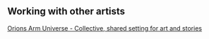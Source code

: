 ## Working with other artists

[Orions Arm Universe - Collective, shared setting for art and stories](https://www.orionsarm.com/)

